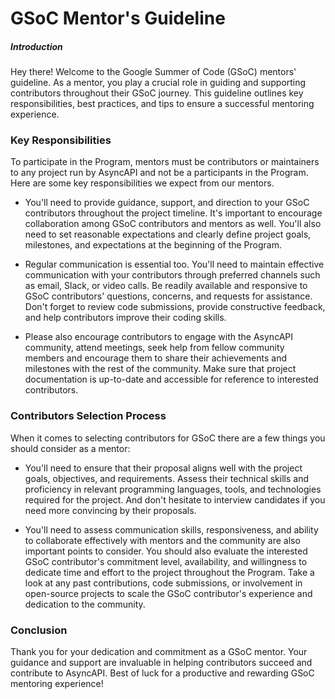 # GSoC Mentor's Guideline

##### Introduction

Hey there! Welcome to the Google Summer of Code (GSoC) mentors' guideline. As a mentor, you play a crucial role in guiding and supporting contributors throughout their GSoC journey. This guideline outlines key responsibilities, best practices, and tips to ensure a successful mentoring experience.

### Key Responsibilities

To participate in the Program, mentors must be contributors or maintainers to any project run by AsyncAPI and not be a participants in the Program. Here are some key responsibilities we expect from our mentors.

- You'll need to provide guidance, support, and direction to your GSoC contributors throughout the project timeline. It's important to encourage collaboration among GSoC contributors and mentors as well. You'll also need to set reasonable expectations and clearly define project goals, milestones, and expectations at the beginning of the Program.

- Regular communication is essential too. You'll need to maintain effective communication with your contributors through preferred channels such as email, Slack, or video calls. Be readily available and responsive to GSoC contributors' questions, concerns, and requests for assistance. Don't forget to review code submissions, provide constructive feedback, and help contributors improve their coding skills.

- Please also encourage contributors to engage with the AsyncAPI community, attend meetings, seek help from fellow community members and encourage them to share their achievements and milestones with the rest of the community. Make sure that project documentation is up-to-date and accessible for reference to interested contributors.
### Contributors Selection Process

When it comes to selecting contributors for GSoC there are a few things you should consider as a mentor:

- You'll need to ensure that their proposal aligns well with the project goals, objectives, and requirements. Assess their technical skills and proficiency in relevant programming languages, tools, and technologies required for the project. And don't hesitate to interview candidates if you need more convincing by their proposals.

- You'll need to assess communication skills, responsiveness, and ability to collaborate effectively with mentors and the community are also important points to consider. You should also evaluate the interested GSoC contributor's commitment level, availability, and willingness to dedicate time and effort to the project throughout the Program. Take a look at any past contributions, code submissions, or involvement in open-source projects to scale the GSoC contributor's experience and dedication to the community.

### Conclusion

Thank you for your dedication and commitment as a GSoC mentor. Your guidance and support are invaluable in helping contributors succeed and contribute to AsyncAPI. Best of luck for a productive and rewarding GSoC mentoring experience!